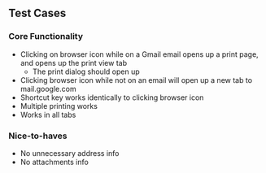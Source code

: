 ## Test Cases
### Core Functionality
- Clicking on browser icon while on a Gmail email opens up a print page, and opens up the print view tab
	- The print dialog should open up
- Clicking browser icon while not on an email will open up a new tab to mail.google.com
- Shortcut key works identically to clicking browser icon
- Multiple printing works
- Works in all tabs

### Nice-to-haves
- No unnecessary address info
- No attachments info